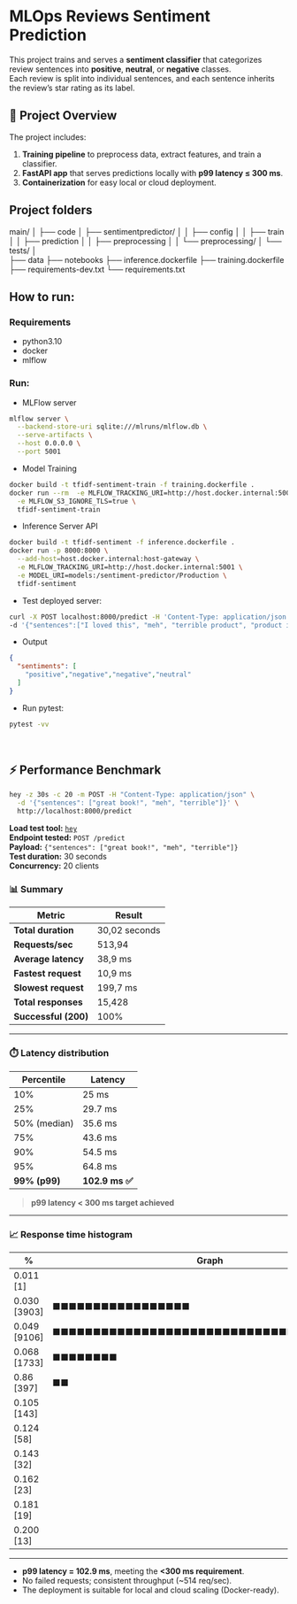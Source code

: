 # MLOps Reviews Sentiment Prediction
This project trains and serves a **sentiment classifier** that categorizes review sentences into **positive**, **neutral**, or **negative** classes.  
Each review is split into individual sentences, and each sentence inherits the review’s star rating as its label.


## 🧠 Project Overview

The project includes:
1. **Training pipeline** to preprocess data, extract features, and train a classifier.
2. **FastAPI app** that serves predictions locally with **p99 latency ≤ 300 ms**.
3. **Containerization** for easy local or cloud deployment.

## Project folders
main/
│
├── code
│   ├── sentimentpredictor/
│   │   ├── config
│   │   ├── train
│   │   ├── prediction
│   │   ├── preprocessing
│   │   └── preprocessing/
│   └── tests/
│      
├── data
├── notebooks
├── inference.dockerfile
├── training.dockerfile
├── requirements-dev.txt
└── requirements.txt

## How to run:
### Requirements
- python3.10
- docker
- mlflow

### Run:

- MLFlow server
```bash
mlflow server \
  --backend-store-uri sqlite:///mlruns/mlflow.db \
  --serve-artifacts \
  --host 0.0.0.0 \
  --port 5001
```

- Model Training 
```bash
docker build -t tfidf-sentiment-train -f training.dockerfile .
docker run --rm  -e MLFLOW_TRACKING_URI=http://host.docker.internal:5001 \
  -e MLFLOW_S3_IGNORE_TLS=true \
  tfidf-sentiment-train
```

- Inference Server API
```bash
docker build -t tfidf-sentiment -f inference.dockerfile .
docker run -p 8000:8000 \
  --add-host=host.docker.internal:host-gateway \
  -e MLFLOW_TRACKING_URI=http://host.docker.internal:5001 \
  -e MODEL_URI=models:/sentiment-predictor/Production \
  tfidf-sentiment
  ```

- Test deployed server:
```bash
curl -X POST localhost:8000/predict -H 'Content-Type: application/json' \
-d '{"sentences":["I loved this", "meh", "terrible product", "product is ok, can be better"]}'

```
- Output
```json
{
  "sentiments": [
    "positive","negative","negative","neutral"
  ]
}
```

- Run pytest:
```bash
pytest -vv
```

<br>



## ⚡ Performance Benchmark
```bash
hey -z 30s -c 20 -m POST -H "Content-Type: application/json" \
  -d '{"sentences": ["great book!", "meh", "terrible"]}' \
  http://localhost:8000/predict
```
**Load test tool:** [`hey`](https://github.com/rakyll/hey)  
**Endpoint tested:** `POST /predict`  
**Payload:** `{"sentences": ["great book!", "meh", "terrible"]}`  
**Test duration:** 30 seconds  
**Concurrency:** 20 clients  

### 📊 Summary
| Metric | Result |
|---------|---------|
| **Total duration** | 30,02 seconds |
| **Requests/sec** | 513,94 |
| **Average latency** | 38,9 ms |
| **Fastest request** | 10,9 ms |
| **Slowest request** | 199,7 ms |
| **Total responses** | 15,428 |
| **Successful (200)** | 100% |
---
### ⏱️ Latency distribution

| Percentile | Latency |
|-------------|----------|
| 10% | 25 ms |
| 25% | 29.7 ms |
| 50% (median) | 35.6 ms |
| 75% | 43.6 ms |
| 90% | 54.5 ms |
| 95% | 64.8 ms |
| **99% (p99)** | **102.9 ms ✅** |

> **p99 latency < 300 ms target achieved**

---

### 📈 Response time histogram
| % | Graph |
|-------------|----------|
|0.011 [1]   | <br>
|0.030 [3903] | ■■■■■■■■■■■■■■■■■  <br>
|0.049 [9106] | ■■■■■■■■■■■■■■■■■■■■■■■■■■■■■■■■■■■■■■■   <br> 
| 0.068 [1733] | ■■■■■■■■   <br>
| 0.86 [397] |■■   <br>
| 0.105 [143] | <br>
| 0.124 [58] | <br>
| 0.143 [32] | <br>
| 0.162 [23] | <br>
| 0.181 [19] | <br>
| 0.200 [13] |  <br>


---
- **p99 latency = 102.9 ms**, meeting the **<300 ms requirement**.  
- No failed requests; consistent throughput (~514 req/sec).  
- The deployment is suitable for local and cloud scaling (Docker-ready).
